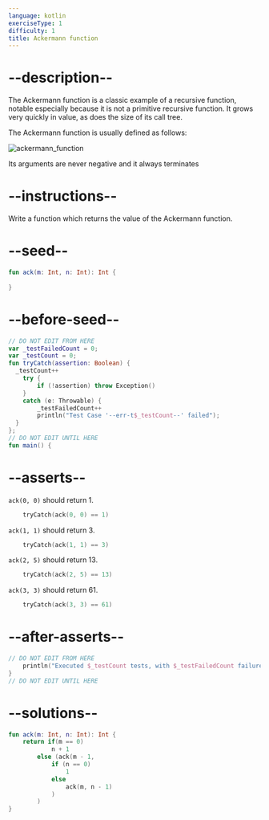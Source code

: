 ```yaml
---
language: kotlin
exerciseType: 1
difficulty: 1
title: Ackermann function
---
```


# --description--

The Ackermann function is a classic example of a recursive function, notable especially because it is not a primitive recursive function. It grows very quickly in value, as does the size of its call tree.

The Ackermann function is usually defined as follows:

![ackermann_function](https://bit.ly/3z9u4zh)

Its arguments are never negative and it always terminates

# --instructions--

Write a function which returns the value of the Ackermann function.

# --seed--

```kotlin
fun ack(m: Int, n: Int): Int {
    
}
```

# --before-seed--

```kotlin
// DO NOT EDIT FROM HERE
var _testFailedCount = 0;
var _testCount = 0;
fun tryCatch(assertion: Boolean) {
  _testCount++
    try { 
        if (!assertion) throw Exception()
    }
    catch (e: Throwable) {
        _testFailedCount++
        println("Test Case '--err-t$_testCount--' failed");
  }
};
// DO NOT EDIT UNTIL HERE
fun main() {
```

# --asserts--

`ack(0, 0)` should return 1.

```kotlin
    tryCatch(ack(0, 0) == 1)
```

`ack(1, 1)` should return 3.

```kotlin
    tryCatch(ack(1, 1) == 3)
```

`ack(2, 5)` should return 13.

```kotlin
    tryCatch(ack(2, 5) == 13)
```

`ack(3, 3)` should return 61.

```kotlin
    tryCatch(ack(3, 3) == 61)
```

# --after-asserts--

```kotlin
// DO NOT EDIT FROM HERE 
    println("Executed $_testCount tests, with $_testFailedCount failures");
}
// DO NOT EDIT UNTIL HERE
```

# --solutions--

```kotlin
fun ack(m: Int, n: Int): Int {
    return if(m == 0)
            n + 1
        else (ack(m - 1, 
            if (n == 0)
                1
            else
                ack(m, n - 1)
            )
        ) 
}
```

